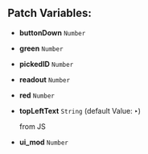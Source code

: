 ## Patch Variables:

* __buttonDown__ ```Number```
* __green__ ```Number```
* __pickedID__ ```Number```
* __readout__ ```Number```
* __red__ ```Number```
* __topLeftText__ ```String``` (default Value: `‣`)

  from JS

* __ui_mod__ ```Number```

